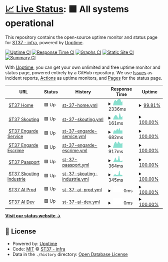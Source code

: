 # [📈 Live Status](https://uptime.st37.fr): <!--live status--> **🟩 All systems operational**

This repository contains the open-source uptime monitor and status page for [ST37 - infra](https://uptime.st37.fr), powered by [Upptime](https://github.com/upptime/upptime).

[![Uptime CI](https://github.com/st37infra/upptime/workflows/Uptime%20CI/badge.svg)](https://github.com/st37infra/upptime/actions?query=workflow%3A%22Uptime+CI%22)
[![Response Time CI](https://github.com/st37infra/upptime/workflows/Response%20Time%20CI/badge.svg)](https://github.com/st37infra/upptime/actions?query=workflow%3A%22Response+Time+CI%22)
[![Graphs CI](https://github.com/st37infra/upptime/workflows/Graphs%20CI/badge.svg)](https://github.com/st37infra/upptime/actions?query=workflow%3A%22Graphs+CI%22)
[![Static Site CI](https://github.com/st37infra/upptime/workflows/Static%20Site%20CI/badge.svg)](https://github.com/st37infra/upptime/actions?query=workflow%3A%22Static+Site+CI%22)
[![Summary CI](https://github.com/st37infra/upptime/workflows/Summary%20CI/badge.svg)](https://github.com/st37infra/upptime/actions?query=workflow%3A%22Summary+CI%22)

With [Upptime](https://upptime.js.org), you can get your own unlimited and free uptime monitor and status page, powered entirely by a GitHub repository. We use [Issues](https://github.com/st37infra/upptime/issues) as incident reports, [Actions](https://github.com/st37infra/upptime/actions) as uptime monitors, and [Pages](https://uptime.st37.fr) for the status page.

<!--start: status pages-->
<!-- This summary is generated by Upptime (https://github.com/upptime/upptime) -->
<!-- Do not edit this manually, your changes will be overwritten -->
<!-- prettier-ignore -->
| URL | Status | History | Response Time | Uptime |
| --- | ------ | ------- | ------------- | ------ |
| <img alt="" src="https://favicons.githubusercontent.com/www.st37.fr" height="13"> [ST37 Home](https://www.st37.fr) | 🟩 Up | [st-37-home.yml](https://github.com/st37infra/upptime/commits/HEAD/history/st-37-home.yml) | <details><summary><img alt="Response time graph" src="./graphs/st-37-home/response-time-week.png" height="20"> 2336ms</summary><br><a href="https://uptime.st37.fr/history/st-37-home"><img alt="Response time 2074" src="https://img.shields.io/endpoint?url=https%3A%2F%2Fraw.githubusercontent.com%2Fst37infra%2Fupptime%2FHEAD%2Fapi%2Fst-37-home%2Fresponse-time.json"></a><br><a href="https://uptime.st37.fr/history/st-37-home"><img alt="24-hour response time 1870" src="https://img.shields.io/endpoint?url=https%3A%2F%2Fraw.githubusercontent.com%2Fst37infra%2Fupptime%2FHEAD%2Fapi%2Fst-37-home%2Fresponse-time-day.json"></a><br><a href="https://uptime.st37.fr/history/st-37-home"><img alt="7-day response time 2336" src="https://img.shields.io/endpoint?url=https%3A%2F%2Fraw.githubusercontent.com%2Fst37infra%2Fupptime%2FHEAD%2Fapi%2Fst-37-home%2Fresponse-time-week.json"></a><br><a href="https://uptime.st37.fr/history/st-37-home"><img alt="30-day response time 2143" src="https://img.shields.io/endpoint?url=https%3A%2F%2Fraw.githubusercontent.com%2Fst37infra%2Fupptime%2FHEAD%2Fapi%2Fst-37-home%2Fresponse-time-month.json"></a><br><a href="https://uptime.st37.fr/history/st-37-home"><img alt="1-year response time 2074" src="https://img.shields.io/endpoint?url=https%3A%2F%2Fraw.githubusercontent.com%2Fst37infra%2Fupptime%2FHEAD%2Fapi%2Fst-37-home%2Fresponse-time-year.json"></a></details> | <details><summary><a href="https://uptime.st37.fr/history/st-37-home">99.81%</a></summary><a href="https://uptime.st37.fr/history/st-37-home"><img alt="All-time uptime 99.91%" src="https://img.shields.io/endpoint?url=https%3A%2F%2Fraw.githubusercontent.com%2Fst37infra%2Fupptime%2FHEAD%2Fapi%2Fst-37-home%2Fuptime.json"></a><br><a href="https://uptime.st37.fr/history/st-37-home"><img alt="24-hour uptime 100.00%" src="https://img.shields.io/endpoint?url=https%3A%2F%2Fraw.githubusercontent.com%2Fst37infra%2Fupptime%2FHEAD%2Fapi%2Fst-37-home%2Fuptime-day.json"></a><br><a href="https://uptime.st37.fr/history/st-37-home"><img alt="7-day uptime 99.81%" src="https://img.shields.io/endpoint?url=https%3A%2F%2Fraw.githubusercontent.com%2Fst37infra%2Fupptime%2FHEAD%2Fapi%2Fst-37-home%2Fuptime-week.json"></a><br><a href="https://uptime.st37.fr/history/st-37-home"><img alt="30-day uptime 99.96%" src="https://img.shields.io/endpoint?url=https%3A%2F%2Fraw.githubusercontent.com%2Fst37infra%2Fupptime%2FHEAD%2Fapi%2Fst-37-home%2Fuptime-month.json"></a><br><a href="https://uptime.st37.fr/history/st-37-home"><img alt="1-year uptime 99.91%" src="https://img.shields.io/endpoint?url=https%3A%2F%2Fraw.githubusercontent.com%2Fst37infra%2Fupptime%2FHEAD%2Fapi%2Fst-37-home%2Fuptime-year.json"></a></details>
| <img alt="" src="https://favicons.githubusercontent.com/skouting.st37.fr" height="13"> [ST37 Skouting](https://skouting.st37.fr) | 🟩 Up | [st-37-skouting.yml](https://github.com/st37infra/upptime/commits/HEAD/history/st-37-skouting.yml) | <details><summary><img alt="Response time graph" src="./graphs/st-37-skouting/response-time-week.png" height="20"> 161ms</summary><br><a href="https://uptime.st37.fr/history/st-37-skouting"><img alt="Response time 167" src="https://img.shields.io/endpoint?url=https%3A%2F%2Fraw.githubusercontent.com%2Fst37infra%2Fupptime%2FHEAD%2Fapi%2Fst-37-skouting%2Fresponse-time.json"></a><br><a href="https://uptime.st37.fr/history/st-37-skouting"><img alt="24-hour response time 159" src="https://img.shields.io/endpoint?url=https%3A%2F%2Fraw.githubusercontent.com%2Fst37infra%2Fupptime%2FHEAD%2Fapi%2Fst-37-skouting%2Fresponse-time-day.json"></a><br><a href="https://uptime.st37.fr/history/st-37-skouting"><img alt="7-day response time 161" src="https://img.shields.io/endpoint?url=https%3A%2F%2Fraw.githubusercontent.com%2Fst37infra%2Fupptime%2FHEAD%2Fapi%2Fst-37-skouting%2Fresponse-time-week.json"></a><br><a href="https://uptime.st37.fr/history/st-37-skouting"><img alt="30-day response time 176" src="https://img.shields.io/endpoint?url=https%3A%2F%2Fraw.githubusercontent.com%2Fst37infra%2Fupptime%2FHEAD%2Fapi%2Fst-37-skouting%2Fresponse-time-month.json"></a><br><a href="https://uptime.st37.fr/history/st-37-skouting"><img alt="1-year response time 167" src="https://img.shields.io/endpoint?url=https%3A%2F%2Fraw.githubusercontent.com%2Fst37infra%2Fupptime%2FHEAD%2Fapi%2Fst-37-skouting%2Fresponse-time-year.json"></a></details> | <details><summary><a href="https://uptime.st37.fr/history/st-37-skouting">100.00%</a></summary><a href="https://uptime.st37.fr/history/st-37-skouting"><img alt="All-time uptime 100.00%" src="https://img.shields.io/endpoint?url=https%3A%2F%2Fraw.githubusercontent.com%2Fst37infra%2Fupptime%2FHEAD%2Fapi%2Fst-37-skouting%2Fuptime.json"></a><br><a href="https://uptime.st37.fr/history/st-37-skouting"><img alt="24-hour uptime 100.00%" src="https://img.shields.io/endpoint?url=https%3A%2F%2Fraw.githubusercontent.com%2Fst37infra%2Fupptime%2FHEAD%2Fapi%2Fst-37-skouting%2Fuptime-day.json"></a><br><a href="https://uptime.st37.fr/history/st-37-skouting"><img alt="7-day uptime 100.00%" src="https://img.shields.io/endpoint?url=https%3A%2F%2Fraw.githubusercontent.com%2Fst37infra%2Fupptime%2FHEAD%2Fapi%2Fst-37-skouting%2Fuptime-week.json"></a><br><a href="https://uptime.st37.fr/history/st-37-skouting"><img alt="30-day uptime 100.00%" src="https://img.shields.io/endpoint?url=https%3A%2F%2Fraw.githubusercontent.com%2Fst37infra%2Fupptime%2FHEAD%2Fapi%2Fst-37-skouting%2Fuptime-month.json"></a><br><a href="https://uptime.st37.fr/history/st-37-skouting"><img alt="1-year uptime 100.00%" src="https://img.shields.io/endpoint?url=https%3A%2F%2Fraw.githubusercontent.com%2Fst37infra%2Fupptime%2FHEAD%2Fapi%2Fst-37-skouting%2Fuptime-year.json"></a></details>
| <img alt="" src="https://favicons.githubusercontent.com/engarde-service.com" height="13"> [ST37 Engarde Service](https://engarde-service.com) | 🟩 Up | [st-37-engarde-service.yml](https://github.com/st37infra/upptime/commits/HEAD/history/st-37-engarde-service.yml) | <details><summary><img alt="Response time graph" src="./graphs/st-37-engarde-service/response-time-week.png" height="20"> 682ms</summary><br><a href="https://uptime.st37.fr/history/st-37-engarde-service"><img alt="Response time 731" src="https://img.shields.io/endpoint?url=https%3A%2F%2Fraw.githubusercontent.com%2Fst37infra%2Fupptime%2FHEAD%2Fapi%2Fst-37-engarde-service%2Fresponse-time.json"></a><br><a href="https://uptime.st37.fr/history/st-37-engarde-service"><img alt="24-hour response time 599" src="https://img.shields.io/endpoint?url=https%3A%2F%2Fraw.githubusercontent.com%2Fst37infra%2Fupptime%2FHEAD%2Fapi%2Fst-37-engarde-service%2Fresponse-time-day.json"></a><br><a href="https://uptime.st37.fr/history/st-37-engarde-service"><img alt="7-day response time 682" src="https://img.shields.io/endpoint?url=https%3A%2F%2Fraw.githubusercontent.com%2Fst37infra%2Fupptime%2FHEAD%2Fapi%2Fst-37-engarde-service%2Fresponse-time-week.json"></a><br><a href="https://uptime.st37.fr/history/st-37-engarde-service"><img alt="30-day response time 690" src="https://img.shields.io/endpoint?url=https%3A%2F%2Fraw.githubusercontent.com%2Fst37infra%2Fupptime%2FHEAD%2Fapi%2Fst-37-engarde-service%2Fresponse-time-month.json"></a><br><a href="https://uptime.st37.fr/history/st-37-engarde-service"><img alt="1-year response time 731" src="https://img.shields.io/endpoint?url=https%3A%2F%2Fraw.githubusercontent.com%2Fst37infra%2Fupptime%2FHEAD%2Fapi%2Fst-37-engarde-service%2Fresponse-time-year.json"></a></details> | <details><summary><a href="https://uptime.st37.fr/history/st-37-engarde-service">100.00%</a></summary><a href="https://uptime.st37.fr/history/st-37-engarde-service"><img alt="All-time uptime 99.99%" src="https://img.shields.io/endpoint?url=https%3A%2F%2Fraw.githubusercontent.com%2Fst37infra%2Fupptime%2FHEAD%2Fapi%2Fst-37-engarde-service%2Fuptime.json"></a><br><a href="https://uptime.st37.fr/history/st-37-engarde-service"><img alt="24-hour uptime 100.00%" src="https://img.shields.io/endpoint?url=https%3A%2F%2Fraw.githubusercontent.com%2Fst37infra%2Fupptime%2FHEAD%2Fapi%2Fst-37-engarde-service%2Fuptime-day.json"></a><br><a href="https://uptime.st37.fr/history/st-37-engarde-service"><img alt="7-day uptime 100.00%" src="https://img.shields.io/endpoint?url=https%3A%2F%2Fraw.githubusercontent.com%2Fst37infra%2Fupptime%2FHEAD%2Fapi%2Fst-37-engarde-service%2Fuptime-week.json"></a><br><a href="https://uptime.st37.fr/history/st-37-engarde-service"><img alt="30-day uptime 99.98%" src="https://img.shields.io/endpoint?url=https%3A%2F%2Fraw.githubusercontent.com%2Fst37infra%2Fupptime%2FHEAD%2Fapi%2Fst-37-engarde-service%2Fuptime-month.json"></a><br><a href="https://uptime.st37.fr/history/st-37-engarde-service"><img alt="1-year uptime 99.99%" src="https://img.shields.io/endpoint?url=https%3A%2F%2Fraw.githubusercontent.com%2Fst37infra%2Fupptime%2FHEAD%2Fapi%2Fst-37-engarde-service%2Fuptime-year.json"></a></details>
| <img alt="" src="https://favicons.githubusercontent.com/www.engarde-escrime.com" height="13"> [ST37 Engarde Escrime](https://www.engarde-escrime.com) | 🟩 Up | [st-37-engarde-escrime.yml](https://github.com/st37infra/upptime/commits/HEAD/history/st-37-engarde-escrime.yml) | <details><summary><img alt="Response time graph" src="./graphs/st-37-engarde-escrime/response-time-week.png" height="20"> 917ms</summary><br><a href="https://uptime.st37.fr/history/st-37-engarde-escrime"><img alt="Response time 970" src="https://img.shields.io/endpoint?url=https%3A%2F%2Fraw.githubusercontent.com%2Fst37infra%2Fupptime%2FHEAD%2Fapi%2Fst-37-engarde-escrime%2Fresponse-time.json"></a><br><a href="https://uptime.st37.fr/history/st-37-engarde-escrime"><img alt="24-hour response time 923" src="https://img.shields.io/endpoint?url=https%3A%2F%2Fraw.githubusercontent.com%2Fst37infra%2Fupptime%2FHEAD%2Fapi%2Fst-37-engarde-escrime%2Fresponse-time-day.json"></a><br><a href="https://uptime.st37.fr/history/st-37-engarde-escrime"><img alt="7-day response time 917" src="https://img.shields.io/endpoint?url=https%3A%2F%2Fraw.githubusercontent.com%2Fst37infra%2Fupptime%2FHEAD%2Fapi%2Fst-37-engarde-escrime%2Fresponse-time-week.json"></a><br><a href="https://uptime.st37.fr/history/st-37-engarde-escrime"><img alt="30-day response time 949" src="https://img.shields.io/endpoint?url=https%3A%2F%2Fraw.githubusercontent.com%2Fst37infra%2Fupptime%2FHEAD%2Fapi%2Fst-37-engarde-escrime%2Fresponse-time-month.json"></a><br><a href="https://uptime.st37.fr/history/st-37-engarde-escrime"><img alt="1-year response time 970" src="https://img.shields.io/endpoint?url=https%3A%2F%2Fraw.githubusercontent.com%2Fst37infra%2Fupptime%2FHEAD%2Fapi%2Fst-37-engarde-escrime%2Fresponse-time-year.json"></a></details> | <details><summary><a href="https://uptime.st37.fr/history/st-37-engarde-escrime">100.00%</a></summary><a href="https://uptime.st37.fr/history/st-37-engarde-escrime"><img alt="All-time uptime 99.79%" src="https://img.shields.io/endpoint?url=https%3A%2F%2Fraw.githubusercontent.com%2Fst37infra%2Fupptime%2FHEAD%2Fapi%2Fst-37-engarde-escrime%2Fuptime.json"></a><br><a href="https://uptime.st37.fr/history/st-37-engarde-escrime"><img alt="24-hour uptime 100.00%" src="https://img.shields.io/endpoint?url=https%3A%2F%2Fraw.githubusercontent.com%2Fst37infra%2Fupptime%2FHEAD%2Fapi%2Fst-37-engarde-escrime%2Fuptime-day.json"></a><br><a href="https://uptime.st37.fr/history/st-37-engarde-escrime"><img alt="7-day uptime 100.00%" src="https://img.shields.io/endpoint?url=https%3A%2F%2Fraw.githubusercontent.com%2Fst37infra%2Fupptime%2FHEAD%2Fapi%2Fst-37-engarde-escrime%2Fuptime-week.json"></a><br><a href="https://uptime.st37.fr/history/st-37-engarde-escrime"><img alt="30-day uptime 100.00%" src="https://img.shields.io/endpoint?url=https%3A%2F%2Fraw.githubusercontent.com%2Fst37infra%2Fupptime%2FHEAD%2Fapi%2Fst-37-engarde-escrime%2Fuptime-month.json"></a><br><a href="https://uptime.st37.fr/history/st-37-engarde-escrime"><img alt="1-year uptime 99.79%" src="https://img.shields.io/endpoint?url=https%3A%2F%2Fraw.githubusercontent.com%2Fst37infra%2Fupptime%2FHEAD%2Fapi%2Fst-37-engarde-escrime%2Fuptime-year.json"></a></details>
| <img alt="" src="https://favicons.githubusercontent.com/www.paasport.st37.fr" height="13"> [ST37 Paasport](https://www.paasport.st37.fr) | 🟩 Up | [st-37-paasport.yml](https://github.com/st37infra/upptime/commits/HEAD/history/st-37-paasport.yml) | <details><summary><img alt="Response time graph" src="./graphs/st-37-paasport/response-time-week.png" height="20"> 364ms</summary><br><a href="https://uptime.st37.fr/history/st-37-paasport"><img alt="Response time 529" src="https://img.shields.io/endpoint?url=https%3A%2F%2Fraw.githubusercontent.com%2Fst37infra%2Fupptime%2FHEAD%2Fapi%2Fst-37-paasport%2Fresponse-time.json"></a><br><a href="https://uptime.st37.fr/history/st-37-paasport"><img alt="24-hour response time 239" src="https://img.shields.io/endpoint?url=https%3A%2F%2Fraw.githubusercontent.com%2Fst37infra%2Fupptime%2FHEAD%2Fapi%2Fst-37-paasport%2Fresponse-time-day.json"></a><br><a href="https://uptime.st37.fr/history/st-37-paasport"><img alt="7-day response time 364" src="https://img.shields.io/endpoint?url=https%3A%2F%2Fraw.githubusercontent.com%2Fst37infra%2Fupptime%2FHEAD%2Fapi%2Fst-37-paasport%2Fresponse-time-week.json"></a><br><a href="https://uptime.st37.fr/history/st-37-paasport"><img alt="30-day response time 344" src="https://img.shields.io/endpoint?url=https%3A%2F%2Fraw.githubusercontent.com%2Fst37infra%2Fupptime%2FHEAD%2Fapi%2Fst-37-paasport%2Fresponse-time-month.json"></a><br><a href="https://uptime.st37.fr/history/st-37-paasport"><img alt="1-year response time 529" src="https://img.shields.io/endpoint?url=https%3A%2F%2Fraw.githubusercontent.com%2Fst37infra%2Fupptime%2FHEAD%2Fapi%2Fst-37-paasport%2Fresponse-time-year.json"></a></details> | <details><summary><a href="https://uptime.st37.fr/history/st-37-paasport">100.00%</a></summary><a href="https://uptime.st37.fr/history/st-37-paasport"><img alt="All-time uptime 100.00%" src="https://img.shields.io/endpoint?url=https%3A%2F%2Fraw.githubusercontent.com%2Fst37infra%2Fupptime%2FHEAD%2Fapi%2Fst-37-paasport%2Fuptime.json"></a><br><a href="https://uptime.st37.fr/history/st-37-paasport"><img alt="24-hour uptime 100.00%" src="https://img.shields.io/endpoint?url=https%3A%2F%2Fraw.githubusercontent.com%2Fst37infra%2Fupptime%2FHEAD%2Fapi%2Fst-37-paasport%2Fuptime-day.json"></a><br><a href="https://uptime.st37.fr/history/st-37-paasport"><img alt="7-day uptime 100.00%" src="https://img.shields.io/endpoint?url=https%3A%2F%2Fraw.githubusercontent.com%2Fst37infra%2Fupptime%2FHEAD%2Fapi%2Fst-37-paasport%2Fuptime-week.json"></a><br><a href="https://uptime.st37.fr/history/st-37-paasport"><img alt="30-day uptime 100.00%" src="https://img.shields.io/endpoint?url=https%3A%2F%2Fraw.githubusercontent.com%2Fst37infra%2Fupptime%2FHEAD%2Fapi%2Fst-37-paasport%2Fuptime-month.json"></a><br><a href="https://uptime.st37.fr/history/st-37-paasport"><img alt="1-year uptime 100.00%" src="https://img.shields.io/endpoint?url=https%3A%2F%2Fraw.githubusercontent.com%2Fst37infra%2Fupptime%2FHEAD%2Fapi%2Fst-37-paasport%2Fuptime-year.json"></a></details>
| <img alt="" src="https://favicons.githubusercontent.com/www.industrie.st37.fr" height="13"> [ST37 Skouting Industrie](https://www.industrie.st37.fr) | 🟩 Up | [st-37-skouting-industrie.yml](https://github.com/st37infra/upptime/commits/HEAD/history/st-37-skouting-industrie.yml) | <details><summary><img alt="Response time graph" src="./graphs/st-37-skouting-industrie/response-time-week.png" height="20"> 345ms</summary><br><a href="https://uptime.st37.fr/history/st-37-skouting-industrie"><img alt="Response time 485" src="https://img.shields.io/endpoint?url=https%3A%2F%2Fraw.githubusercontent.com%2Fst37infra%2Fupptime%2FHEAD%2Fapi%2Fst-37-skouting-industrie%2Fresponse-time.json"></a><br><a href="https://uptime.st37.fr/history/st-37-skouting-industrie"><img alt="24-hour response time 160" src="https://img.shields.io/endpoint?url=https%3A%2F%2Fraw.githubusercontent.com%2Fst37infra%2Fupptime%2FHEAD%2Fapi%2Fst-37-skouting-industrie%2Fresponse-time-day.json"></a><br><a href="https://uptime.st37.fr/history/st-37-skouting-industrie"><img alt="7-day response time 345" src="https://img.shields.io/endpoint?url=https%3A%2F%2Fraw.githubusercontent.com%2Fst37infra%2Fupptime%2FHEAD%2Fapi%2Fst-37-skouting-industrie%2Fresponse-time-week.json"></a><br><a href="https://uptime.st37.fr/history/st-37-skouting-industrie"><img alt="30-day response time 297" src="https://img.shields.io/endpoint?url=https%3A%2F%2Fraw.githubusercontent.com%2Fst37infra%2Fupptime%2FHEAD%2Fapi%2Fst-37-skouting-industrie%2Fresponse-time-month.json"></a><br><a href="https://uptime.st37.fr/history/st-37-skouting-industrie"><img alt="1-year response time 485" src="https://img.shields.io/endpoint?url=https%3A%2F%2Fraw.githubusercontent.com%2Fst37infra%2Fupptime%2FHEAD%2Fapi%2Fst-37-skouting-industrie%2Fresponse-time-year.json"></a></details> | <details><summary><a href="https://uptime.st37.fr/history/st-37-skouting-industrie">100.00%</a></summary><a href="https://uptime.st37.fr/history/st-37-skouting-industrie"><img alt="All-time uptime 100.00%" src="https://img.shields.io/endpoint?url=https%3A%2F%2Fraw.githubusercontent.com%2Fst37infra%2Fupptime%2FHEAD%2Fapi%2Fst-37-skouting-industrie%2Fuptime.json"></a><br><a href="https://uptime.st37.fr/history/st-37-skouting-industrie"><img alt="24-hour uptime 100.00%" src="https://img.shields.io/endpoint?url=https%3A%2F%2Fraw.githubusercontent.com%2Fst37infra%2Fupptime%2FHEAD%2Fapi%2Fst-37-skouting-industrie%2Fuptime-day.json"></a><br><a href="https://uptime.st37.fr/history/st-37-skouting-industrie"><img alt="7-day uptime 100.00%" src="https://img.shields.io/endpoint?url=https%3A%2F%2Fraw.githubusercontent.com%2Fst37infra%2Fupptime%2FHEAD%2Fapi%2Fst-37-skouting-industrie%2Fuptime-week.json"></a><br><a href="https://uptime.st37.fr/history/st-37-skouting-industrie"><img alt="30-day uptime 100.00%" src="https://img.shields.io/endpoint?url=https%3A%2F%2Fraw.githubusercontent.com%2Fst37infra%2Fupptime%2FHEAD%2Fapi%2Fst-37-skouting-industrie%2Fuptime-month.json"></a><br><a href="https://uptime.st37.fr/history/st-37-skouting-industrie"><img alt="1-year uptime 100.00%" src="https://img.shields.io/endpoint?url=https%3A%2F%2Fraw.githubusercontent.com%2Fst37infra%2Fupptime%2FHEAD%2Fapi%2Fst-37-skouting-industrie%2Fuptime-year.json"></a></details>
| <img alt="" src="https://favicons.githubusercontent.com/null" height="13"> [ST37 AI Prod](52.211.208.47) | 🟩 Up | [st-37-ai-prod.yml](https://github.com/st37infra/upptime/commits/HEAD/history/st-37-ai-prod.yml) | <details><summary><img alt="Response time graph" src="./graphs/st-37-ai-prod/response-time-week.png" height="20"> 0ms</summary><br><a href="https://uptime.st37.fr/history/st-37-ai-prod"><img alt="Response time 72" src="https://img.shields.io/endpoint?url=https%3A%2F%2Fraw.githubusercontent.com%2Fst37infra%2Fupptime%2FHEAD%2Fapi%2Fst-37-ai-prod%2Fresponse-time.json"></a><br><a href="https://uptime.st37.fr/history/st-37-ai-prod"><img alt="24-hour response time 0" src="https://img.shields.io/endpoint?url=https%3A%2F%2Fraw.githubusercontent.com%2Fst37infra%2Fupptime%2FHEAD%2Fapi%2Fst-37-ai-prod%2Fresponse-time-day.json"></a><br><a href="https://uptime.st37.fr/history/st-37-ai-prod"><img alt="7-day response time 0" src="https://img.shields.io/endpoint?url=https%3A%2F%2Fraw.githubusercontent.com%2Fst37infra%2Fupptime%2FHEAD%2Fapi%2Fst-37-ai-prod%2Fresponse-time-week.json"></a><br><a href="https://uptime.st37.fr/history/st-37-ai-prod"><img alt="30-day response time 72" src="https://img.shields.io/endpoint?url=https%3A%2F%2Fraw.githubusercontent.com%2Fst37infra%2Fupptime%2FHEAD%2Fapi%2Fst-37-ai-prod%2Fresponse-time-month.json"></a><br><a href="https://uptime.st37.fr/history/st-37-ai-prod"><img alt="1-year response time 72" src="https://img.shields.io/endpoint?url=https%3A%2F%2Fraw.githubusercontent.com%2Fst37infra%2Fupptime%2FHEAD%2Fapi%2Fst-37-ai-prod%2Fresponse-time-year.json"></a></details> | <details><summary><a href="https://uptime.st37.fr/history/st-37-ai-prod">100.00%</a></summary><a href="https://uptime.st37.fr/history/st-37-ai-prod"><img alt="All-time uptime 100.00%" src="https://img.shields.io/endpoint?url=https%3A%2F%2Fraw.githubusercontent.com%2Fst37infra%2Fupptime%2FHEAD%2Fapi%2Fst-37-ai-prod%2Fuptime.json"></a><br><a href="https://uptime.st37.fr/history/st-37-ai-prod"><img alt="24-hour uptime 100.00%" src="https://img.shields.io/endpoint?url=https%3A%2F%2Fraw.githubusercontent.com%2Fst37infra%2Fupptime%2FHEAD%2Fapi%2Fst-37-ai-prod%2Fuptime-day.json"></a><br><a href="https://uptime.st37.fr/history/st-37-ai-prod"><img alt="7-day uptime 100.00%" src="https://img.shields.io/endpoint?url=https%3A%2F%2Fraw.githubusercontent.com%2Fst37infra%2Fupptime%2FHEAD%2Fapi%2Fst-37-ai-prod%2Fuptime-week.json"></a><br><a href="https://uptime.st37.fr/history/st-37-ai-prod"><img alt="30-day uptime 100.00%" src="https://img.shields.io/endpoint?url=https%3A%2F%2Fraw.githubusercontent.com%2Fst37infra%2Fupptime%2FHEAD%2Fapi%2Fst-37-ai-prod%2Fuptime-month.json"></a><br><a href="https://uptime.st37.fr/history/st-37-ai-prod"><img alt="1-year uptime 100.00%" src="https://img.shields.io/endpoint?url=https%3A%2F%2Fraw.githubusercontent.com%2Fst37infra%2Fupptime%2FHEAD%2Fapi%2Fst-37-ai-prod%2Fuptime-year.json"></a></details>
| <img alt="" src="https://favicons.githubusercontent.com/null" height="13"> [ST37 AI Dev](dev-aist.st37.fr) | 🟩 Up | [st-37-ai-dev.yml](https://github.com/st37infra/upptime/commits/HEAD/history/st-37-ai-dev.yml) | <details><summary><img alt="Response time graph" src="./graphs/st-37-ai-dev/response-time-week.png" height="20"> 0ms</summary><br><a href="https://uptime.st37.fr/history/st-37-ai-dev"><img alt="Response time 0" src="https://img.shields.io/endpoint?url=https%3A%2F%2Fraw.githubusercontent.com%2Fst37infra%2Fupptime%2FHEAD%2Fapi%2Fst-37-ai-dev%2Fresponse-time.json"></a><br><a href="https://uptime.st37.fr/history/st-37-ai-dev"><img alt="24-hour response time 0" src="https://img.shields.io/endpoint?url=https%3A%2F%2Fraw.githubusercontent.com%2Fst37infra%2Fupptime%2FHEAD%2Fapi%2Fst-37-ai-dev%2Fresponse-time-day.json"></a><br><a href="https://uptime.st37.fr/history/st-37-ai-dev"><img alt="7-day response time 0" src="https://img.shields.io/endpoint?url=https%3A%2F%2Fraw.githubusercontent.com%2Fst37infra%2Fupptime%2FHEAD%2Fapi%2Fst-37-ai-dev%2Fresponse-time-week.json"></a><br><a href="https://uptime.st37.fr/history/st-37-ai-dev"><img alt="30-day response time 0" src="https://img.shields.io/endpoint?url=https%3A%2F%2Fraw.githubusercontent.com%2Fst37infra%2Fupptime%2FHEAD%2Fapi%2Fst-37-ai-dev%2Fresponse-time-month.json"></a><br><a href="https://uptime.st37.fr/history/st-37-ai-dev"><img alt="1-year response time 0" src="https://img.shields.io/endpoint?url=https%3A%2F%2Fraw.githubusercontent.com%2Fst37infra%2Fupptime%2FHEAD%2Fapi%2Fst-37-ai-dev%2Fresponse-time-year.json"></a></details> | <details><summary><a href="https://uptime.st37.fr/history/st-37-ai-dev">100.00%</a></summary><a href="https://uptime.st37.fr/history/st-37-ai-dev"><img alt="All-time uptime 100.00%" src="https://img.shields.io/endpoint?url=https%3A%2F%2Fraw.githubusercontent.com%2Fst37infra%2Fupptime%2FHEAD%2Fapi%2Fst-37-ai-dev%2Fuptime.json"></a><br><a href="https://uptime.st37.fr/history/st-37-ai-dev"><img alt="24-hour uptime 100.00%" src="https://img.shields.io/endpoint?url=https%3A%2F%2Fraw.githubusercontent.com%2Fst37infra%2Fupptime%2FHEAD%2Fapi%2Fst-37-ai-dev%2Fuptime-day.json"></a><br><a href="https://uptime.st37.fr/history/st-37-ai-dev"><img alt="7-day uptime 100.00%" src="https://img.shields.io/endpoint?url=https%3A%2F%2Fraw.githubusercontent.com%2Fst37infra%2Fupptime%2FHEAD%2Fapi%2Fst-37-ai-dev%2Fuptime-week.json"></a><br><a href="https://uptime.st37.fr/history/st-37-ai-dev"><img alt="30-day uptime 100.00%" src="https://img.shields.io/endpoint?url=https%3A%2F%2Fraw.githubusercontent.com%2Fst37infra%2Fupptime%2FHEAD%2Fapi%2Fst-37-ai-dev%2Fuptime-month.json"></a><br><a href="https://uptime.st37.fr/history/st-37-ai-dev"><img alt="1-year uptime 100.00%" src="https://img.shields.io/endpoint?url=https%3A%2F%2Fraw.githubusercontent.com%2Fst37infra%2Fupptime%2FHEAD%2Fapi%2Fst-37-ai-dev%2Fuptime-year.json"></a></details>

<!--end: status pages-->

[**Visit our status website →**](https://uptime.st37.fr)

## 📄 License

- Powered by: [Upptime](https://github.com/upptime/upptime)
- Code: [MIT](./LICENSE) © [ST37 - infra](https://uptime.st37.fr)
- Data in the `./history` directory: [Open Database License](https://opendatacommons.org/licenses/odbl/1-0/)
